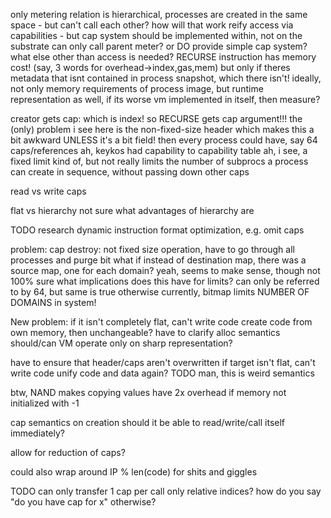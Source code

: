 only metering relation is hierarchical, processes are created in the same space - but can't call each other? how will that work
reify access via capabilities - but cap system should be implemented within, not on the substrate
can only call parent meter?
or DO provide simple cap system? what else other than access is needed?
RECURSE instruction has memory cost! (say, 3 words for overhead->index,gas,mem)
but only if theres metadata that isnt contained in process snapshot, which there isn't!
ideally, not only memory requirements of process image, but runtime representation as well, if its worse
vm implemented in itself, then measure?

creator gets cap: which is index!
so RECURSE gets cap argument!!!
the (only) problem i see here is the non-fixed-size header which makes this a bit awkward
UNLESS
it's a bit field!
then every process could have, say 64 caps/references
ah, keykos had capability to capability table
ah, i see, a fixed limit kind of, but not really limits the number of subprocs a process can create in sequence, without passing down other caps

read vs write caps

flat vs hierarchy
not sure what advantages of hierarchy are

TODO research dynamic instruction format optimization, e.g. omit caps

problem: cap destroy: not fixed size operation, have to go through all processes and purge bit
what if instead of destination map, there was a source map, one for each domain? yeah, seems to make sense, though not 100% sure
what implications does this have for limits? can only be referred to by 64, but same is true otherwise
currently, bitmap limits NUMBER OF DOMAINS in system!

New problem: if it isn't completely flat, can't write code
create code from own memory, then unchangeable?
have to clarify alloc semantics
should/can VM operate only on sharp representation?

have to ensure that header/caps aren't overwritten
if target isn't flat, can't write code
unify code and data again?
TODO man, this is weird semantics

btw, NAND makes copying values have 2x overhead if memory not initialized with -1

cap semantics on creation
should it be able to read/write/call itself immediately?

allow for reduction of caps?

could also wrap around IP % len(code) for shits and giggles

TODO can only transfer 1 cap per call
only relative indices?
how do you say "do you have cap for x" otherwise?
